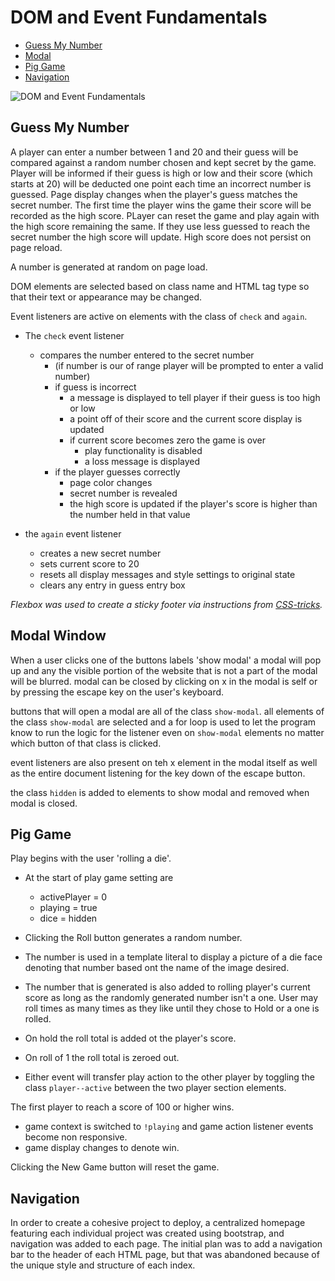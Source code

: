 # DOM and Event Fundamentals

- [Guess My Number](#guess-my-number)
- [Modal](#modal)
- [Pig Game](#pig-game)
- [Navigation](#navigation)

![DOM and Event Fundamentals](https://res.cloudinary.com/dvbtfmqmv/image/upload/v1644085256/DOM%20and%20Event%20Fundamentals/Screen_Shot_2022-02-05_at_1.20.36_PM_xpky7s.png)

## Guess My Number

A player can enter a number between 1 and 20 and their guess will be compared against a random number chosen and kept secret by the game. Player will be informed if their guess is high or low and their score (which starts at 20) will be deducted one point each time an incorrect number is guessed. Page display changes when the player's guess matches the secret number. The first time the player wins the game their score will be recorded as the high score. PLayer can reset the game and play again with the high score remaining the same. If they use less guessed to reach the secret number the high score will update. High score does not persist on page reload.

A number is generated at random on page load.

DOM elements are selected based on class name and HTML tag type so that their text or appearance may be changed.

Event listeners are active on elements with the class of `check` and `again`.

- The `check` event listener

  - compares the number entered to the secret number
    - (if number is our of range player will be prompted to enter a valid number)
    - if guess is incorrect
      - a message is displayed to tell player if their guess is too high or low
      - a point off of their score and the current score display is updated
      - if current score becomes zero the game is over
        - play functionality is disabled
        - a loss message is displayed
    - if the player guesses correctly
      - page color changes
      - secret number is revealed
      - the high score is updated if the player's score is higher than the number held in that value

- the `again` event listener
  - creates a new secret number
  - sets current score to 20
  - resets all display messages and style settings to original state
  - clears any entry in guess entry box

<em>Flexbox was used to create a sticky footer via instructions from [CSS-tricks](https://css-tricks.com/couple-takes-sticky-footer/#aa-there-is-flexbox).</em>

## Modal Window

When a user clicks one of the buttons labels 'show modal' a modal will pop up and any the visible portion of the website that is not a part of the modal will be blurred. modal can be closed by clicking on x in the modal is self or by pressing the escape key on the user's keyboard.

buttons that will open a modal are all of the class `show-modal`. all elements of the class `show-modal` are selected and a for loop is used to let the program know to run the logic for the listener even on `show-modal` elements no matter which button of that class is clicked.

event listeners are also present on teh x element in the modal itself as well as the entire document listening for the key down of the escape button.

the class `hidden` is added to elements to show modal and removed when modal is closed.

## Pig Game

Play begins with the user 'rolling a die'.

- At the start of play game setting are

  - activePlayer = 0
  - playing = true
  - dice = hidden

- Clicking the Roll button generates a random number.
- The number is used in a template literal to display a picture of a die face denoting that number based ont the name of the image desired.
- The number that is generated is also added to rolling player's current score as long as the randomly generated number isn't a one.
  User may roll times as many times as they like until they chose to Hold or a one is rolled.
- On hold the roll total is added ot the player's score.
- On roll of 1 the roll total is zeroed out.
- Either event will transfer play action to the other player by toggling the class `player--active` between the two player section elements.

The first player to reach a score of 100 or higher wins.

- game context is switched to `!playing` and game action listener events become non responsive.
- game display changes to denote win.

Clicking the New Game button will reset the game.

## Navigation

In order to create a cohesive project to deploy, a centralized homepage featuring each individual project was created using bootstrap, and navigation was added to each page. The initial plan was to add a navigation bar to the header of each HTML page, but that was abandoned because of the unique style and structure of each index.

